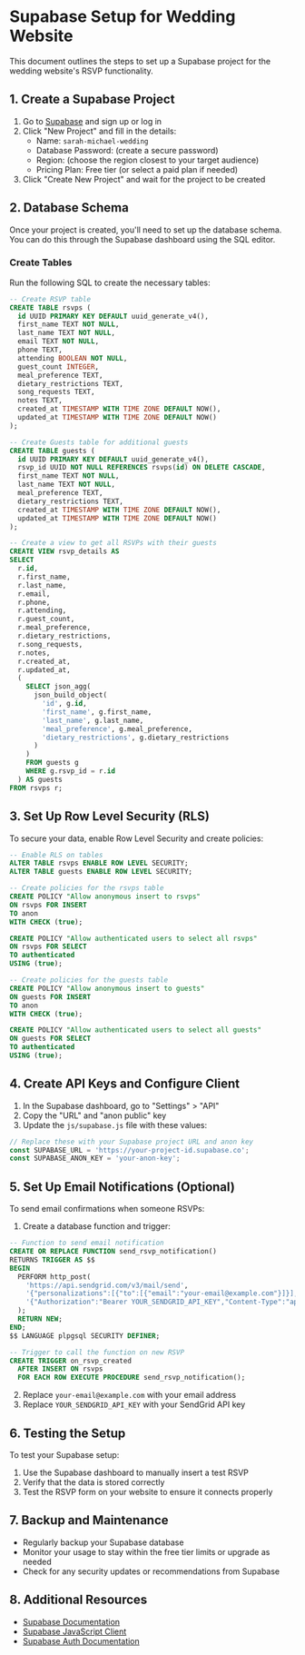 # Supabase Setup for Wedding Website

This document outlines the steps to set up a Supabase project for the wedding website's RSVP functionality.

## 1. Create a Supabase Project

1. Go to [Supabase](https://supabase.com/) and sign up or log in
2. Click "New Project" and fill in the details:
   - Name: `sarah-michael-wedding`
   - Database Password: (create a secure password)
   - Region: (choose the region closest to your target audience)
   - Pricing Plan: Free tier (or select a paid plan if needed)
3. Click "Create New Project" and wait for the project to be created

## 2. Database Schema

Once your project is created, you'll need to set up the database schema. You can do this through the Supabase dashboard using the SQL editor.

### Create Tables

Run the following SQL to create the necessary tables:

```sql
-- Create RSVP table
CREATE TABLE rsvps (
  id UUID PRIMARY KEY DEFAULT uuid_generate_v4(),
  first_name TEXT NOT NULL,
  last_name TEXT NOT NULL,
  email TEXT NOT NULL,
  phone TEXT,
  attending BOOLEAN NOT NULL,
  guest_count INTEGER,
  meal_preference TEXT,
  dietary_restrictions TEXT,
  song_requests TEXT,
  notes TEXT,
  created_at TIMESTAMP WITH TIME ZONE DEFAULT NOW(),
  updated_at TIMESTAMP WITH TIME ZONE DEFAULT NOW()
);

-- Create Guests table for additional guests
CREATE TABLE guests (
  id UUID PRIMARY KEY DEFAULT uuid_generate_v4(),
  rsvp_id UUID NOT NULL REFERENCES rsvps(id) ON DELETE CASCADE,
  first_name TEXT NOT NULL,
  last_name TEXT NOT NULL,
  meal_preference TEXT,
  dietary_restrictions TEXT,
  created_at TIMESTAMP WITH TIME ZONE DEFAULT NOW(),
  updated_at TIMESTAMP WITH TIME ZONE DEFAULT NOW()
);

-- Create a view to get all RSVPs with their guests
CREATE VIEW rsvp_details AS
SELECT 
  r.id,
  r.first_name,
  r.last_name,
  r.email,
  r.phone,
  r.attending,
  r.guest_count,
  r.meal_preference,
  r.dietary_restrictions,
  r.song_requests,
  r.notes,
  r.created_at,
  r.updated_at,
  (
    SELECT json_agg(
      json_build_object(
        'id', g.id,
        'first_name', g.first_name,
        'last_name', g.last_name,
        'meal_preference', g.meal_preference,
        'dietary_restrictions', g.dietary_restrictions
      )
    )
    FROM guests g
    WHERE g.rsvp_id = r.id
  ) AS guests
FROM rsvps r;
```

## 3. Set Up Row Level Security (RLS)

To secure your data, enable Row Level Security and create policies:

```sql
-- Enable RLS on tables
ALTER TABLE rsvps ENABLE ROW LEVEL SECURITY;
ALTER TABLE guests ENABLE ROW LEVEL SECURITY;

-- Create policies for the rsvps table
CREATE POLICY "Allow anonymous insert to rsvps" 
ON rsvps FOR INSERT 
TO anon 
WITH CHECK (true);

CREATE POLICY "Allow authenticated users to select all rsvps" 
ON rsvps FOR SELECT 
TO authenticated 
USING (true);

-- Create policies for the guests table
CREATE POLICY "Allow anonymous insert to guests" 
ON guests FOR INSERT 
TO anon 
WITH CHECK (true);

CREATE POLICY "Allow authenticated users to select all guests" 
ON guests FOR SELECT 
TO authenticated 
USING (true);
```

## 4. Create API Keys and Configure Client

1. In the Supabase dashboard, go to "Settings" > "API"
2. Copy the "URL" and "anon public" key
3. Update the `js/supabase.js` file with these values:

```javascript
// Replace these with your Supabase project URL and anon key
const SUPABASE_URL = 'https://your-project-id.supabase.co';
const SUPABASE_ANON_KEY = 'your-anon-key';
```

## 5. Set Up Email Notifications (Optional)

To send email confirmations when someone RSVPs:

1. Create a database function and trigger:

```sql
-- Function to send email notification
CREATE OR REPLACE FUNCTION send_rsvp_notification()
RETURNS TRIGGER AS $$
BEGIN
  PERFORM http_post(
    'https://api.sendgrid.com/v3/mail/send',
    '{"personalizations":[{"to":[{"email":"your-email@example.com"}]}],"from":{"email":"noreply@yourdomain.com"},"subject":"New Wedding RSVP","content":[{"type":"text/plain","value":"You have a new RSVP from ' || NEW.first_name || ' ' || NEW.last_name || '."}]}',
    '{"Authorization":"Bearer YOUR_SENDGRID_API_KEY","Content-Type":"application/json"}'
  );
  RETURN NEW;
END;
$$ LANGUAGE plpgsql SECURITY DEFINER;

-- Trigger to call the function on new RSVP
CREATE TRIGGER on_rsvp_created
  AFTER INSERT ON rsvps
  FOR EACH ROW EXECUTE PROCEDURE send_rsvp_notification();
```

2. Replace `your-email@example.com` with your email address
3. Replace `YOUR_SENDGRID_API_KEY` with your SendGrid API key

## 6. Testing the Setup

To test your Supabase setup:

1. Use the Supabase dashboard to manually insert a test RSVP
2. Verify that the data is stored correctly
3. Test the RSVP form on your website to ensure it connects properly

## 7. Backup and Maintenance

- Regularly backup your Supabase database
- Monitor your usage to stay within the free tier limits or upgrade as needed
- Check for any security updates or recommendations from Supabase

## 8. Additional Resources

- [Supabase Documentation](https://supabase.com/docs)
- [Supabase JavaScript Client](https://supabase.com/docs/reference/javascript/introduction)
- [Supabase Auth Documentation](https://supabase.com/docs/guides/auth)